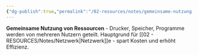 ```yaml
---
{"dg-publish":true,"permalink":"/02-resources/notes/gemeinsame-nutzung-von-ressourcen/","tags":["netzwerk/vorteile","organisation/effizienz"],"noteIcon":"","updated":"2025-09-05T10:12:28.000+02:00"}
---
```



**Gemeinsame Nutzung von Ressourcen** - Drucker, Speicher, Programme werden von mehreren Nutzern geteilt.
Hauptgrund für [[02 - RESOURCES/Notes/Netzwerk\|Netzwerk]]e - spart Kosten und erhöht Effizienz.